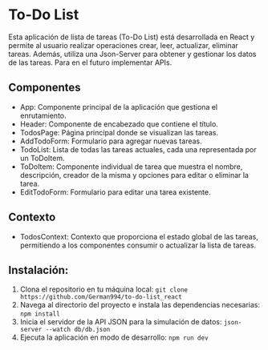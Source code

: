 # To-Do List

Esta aplicación de lista de tareas (To-Do List) está desarrollada en React y permite al usuario realizar operaciones crear, leer, actualizar, eliminar tareas. Además, utiliza una Json-Server para obtener y gestionar los datos de las tareas. Para en el futuro implementar APIs.

## Componentes

- App: Componente principal de la aplicación que gestiona el enrutamiento.
- Header: Componente de encabezado que contiene el título.
- TodosPage: Página principal donde se visualizan las tareas.
- AddTodoForm: Formulario para agregar nuevas tareas.
- TodoList: Lista de todas las tareas actuales, cada una representada por un ToDoItem.
- ToDoItem: Componente individual de tarea que muestra el nombre, descripción, creador de la misma y opciones para editar o eliminar la tarea.
- EditTodoForm: Formulario para editar una tarea existente.

## Contexto

- TodosContext: Contexto que proporciona el estado global de las tareas, permitiendo a los componentes consumir o actualizar la lista de tareas.

## Instalación:

1. Clona el repositorio en tu máquina local: `git clone https://github.com/German994/to-do-list_react`
2. Navega al directorio del proyecto e instala las dependencias necesarias: `npm install`
3. Inicia el servidor de la API JSON para la simulación de datos: `json-server --watch db/db.json`
4. Ejecuta la aplicación en modo de desarrollo: `npm run dev`
